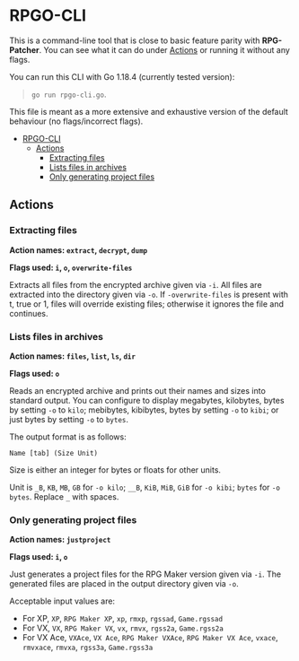# RPGO-CLI

This is a command-line tool that is close to basic feature parity with
**RPG-Patcher**. You can see what it can do under [Actions](#actions) or running
it without any flags.

You can run this CLI with Go 1.18.4 (currently tested version):
> `go run rpgo-cli.go`.

This file is meant as a more extensive and exhaustive version of the default
behaviour (no flags/incorrect flags).

- [RPGO-CLI](#rpgo-cli)
  - [Actions](#actions)
    - [Extracting files](#extracting-files)
    - [Lists files in archives](#lists-files-in-archives)
    - [Only generating project files](#only-generating-project-files)

## Actions

### Extracting files

**Action names: `extract`, `decrypt`, `dump`**

**Flags used: `i`, `o`, `overwrite-files`**

Extracts all files from the encrypted archive given via `-i`. All
files are extracted into the directory given via `-o`. If
`-overwrite-files` is present with t, true or 1, files will override existing
files; otherwise it ignores the file and continues.

### Lists files in archives

**Action names: `files`, `list`, `ls`, `dir`**

**Flags used: `o`**

Reads an encrypted archive and prints out their names and sizes into standard
output. You can configure to display megabytes, kilobytes, bytes by setting `-o`
to `kilo`; mebibytes, kibibytes, bytes by setting `-o` to `kibi`; or just bytes
by setting `-o` to `bytes`.

The output format is as follows:

`Name [tab] (Size Unit)`

Size is either an integer for bytes or floats for other units.

Unit is `_B`, `KB`, `MB`, `GB` for `-o kilo`; `__B`, `KiB`, `MiB`, `GiB` for
`-o kibi`; `bytes` for `-o bytes`. Replace `_` with spaces.

### Only generating project files

**Action names: `justproject`**

**Flags used: `i`, `o`**

Just generates a project files for the RPG Maker version given via `-i`. The
generated files are placed in the output directory given via `-o`.

Acceptable input values are:

- For XP, `XP`, `RPG Maker XP`, `xp`, `rmxp`, `rgssad`, `Game.rgssad`
- For VX, `VX`, `RPG Maker VX`, `vx`, `rmvx`, `rgss2a`, `Game.rgss2a`
- For VX Ace, `VXAce`, `VX Ace`, `RPG Maker VXAce`, `RPG Maker VX Ace`, `vxace`,
  `rmvxace`, `rmvxa`, `rgss3a`, `Game.rgss3a`
